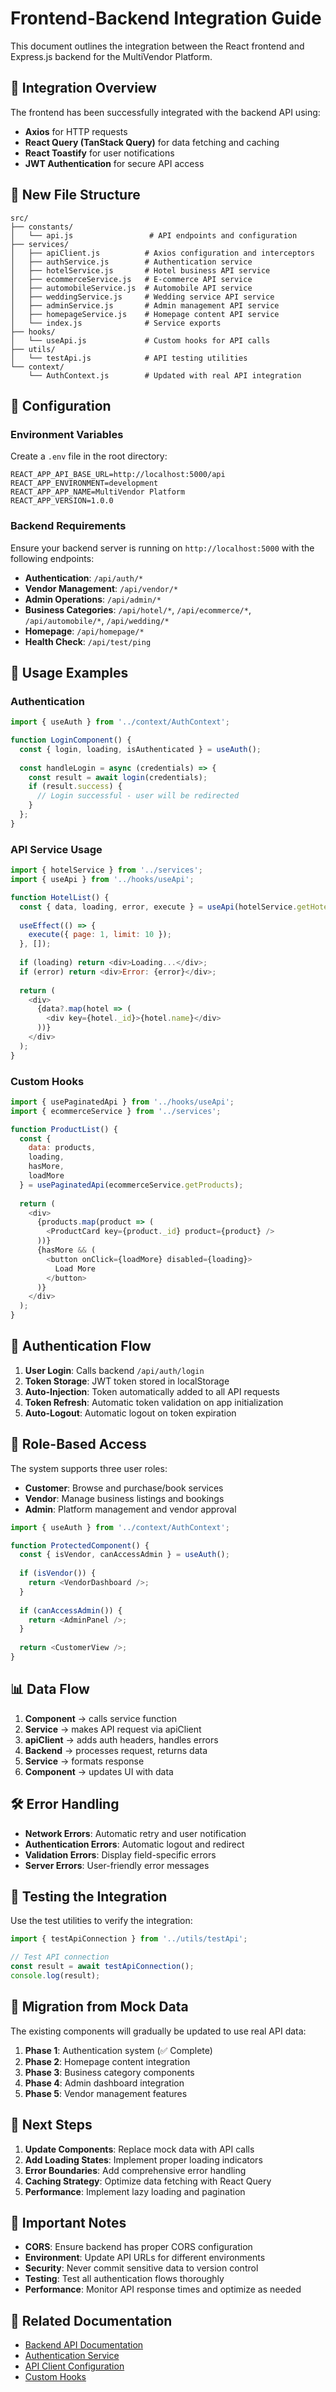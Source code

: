 # Frontend-Backend Integration Guide

This document outlines the integration between the React frontend and Express.js backend for the MultiVendor Platform.

## 🔗 Integration Overview

The frontend has been successfully integrated with the backend API using:
- **Axios** for HTTP requests
- **React Query (TanStack Query)** for data fetching and caching
- **React Toastify** for user notifications
- **JWT Authentication** for secure API access

## 📁 New File Structure

```
src/
├── constants/
│   └── api.js                 # API endpoints and configuration
├── services/
│   ├── apiClient.js          # Axios configuration and interceptors
│   ├── authService.js        # Authentication service
│   ├── hotelService.js       # Hotel business API service
│   ├── ecommerceService.js   # E-commerce API service
│   ├── automobileService.js  # Automobile API service
│   ├── weddingService.js     # Wedding service API service
│   ├── adminService.js       # Admin management API service
│   ├── homepageService.js    # Homepage content API service
│   └── index.js              # Service exports
├── hooks/
│   └── useApi.js             # Custom hooks for API calls
├── utils/
│   └── testApi.js            # API testing utilities
└── context/
    └── AuthContext.js        # Updated with real API integration
```

## 🔧 Configuration

### Environment Variables
Create a `.env` file in the root directory:

```env
REACT_APP_API_BASE_URL=http://localhost:5000/api
REACT_APP_ENVIRONMENT=development
REACT_APP_APP_NAME=MultiVendor Platform
REACT_APP_VERSION=1.0.0
```

### Backend Requirements
Ensure your backend server is running on `http://localhost:5000` with the following endpoints:

- **Authentication**: `/api/auth/*`
- **Vendor Management**: `/api/vendor/*`
- **Admin Operations**: `/api/admin/*`
- **Business Categories**: `/api/hotel/*`, `/api/ecommerce/*`, `/api/automobile/*`, `/api/wedding/*`
- **Homepage**: `/api/homepage/*`
- **Health Check**: `/api/test/ping`

## 🚀 Usage Examples

### Authentication
```javascript
import { useAuth } from '../context/AuthContext';

function LoginComponent() {
  const { login, loading, isAuthenticated } = useAuth();
  
  const handleLogin = async (credentials) => {
    const result = await login(credentials);
    if (result.success) {
      // Login successful - user will be redirected
    }
  };
}
```

### API Service Usage
```javascript
import { hotelService } from '../services';
import { useApi } from '../hooks/useApi';

function HotelList() {
  const { data, loading, error, execute } = useApi(hotelService.getHotels);
  
  useEffect(() => {
    execute({ page: 1, limit: 10 });
  }, []);
  
  if (loading) return <div>Loading...</div>;
  if (error) return <div>Error: {error}</div>;
  
  return (
    <div>
      {data?.map(hotel => (
        <div key={hotel._id}>{hotel.name}</div>
      ))}
    </div>
  );
}
```

### Custom Hooks
```javascript
import { usePaginatedApi } from '../hooks/useApi';
import { ecommerceService } from '../services';

function ProductList() {
  const {
    data: products,
    loading,
    hasMore,
    loadMore
  } = usePaginatedApi(ecommerceService.getProducts);
  
  return (
    <div>
      {products.map(product => (
        <ProductCard key={product._id} product={product} />
      ))}
      {hasMore && (
        <button onClick={loadMore} disabled={loading}>
          Load More
        </button>
      )}
    </div>
  );
}
```

## 🔐 Authentication Flow

1. **User Login**: Calls backend `/api/auth/login`
2. **Token Storage**: JWT token stored in localStorage
3. **Auto-Injection**: Token automatically added to all API requests
4. **Token Refresh**: Automatic token validation on app initialization
5. **Auto-Logout**: Automatic logout on token expiration

## 🎯 Role-Based Access

The system supports three user roles:
- **Customer**: Browse and purchase/book services
- **Vendor**: Manage business listings and bookings
- **Admin**: Platform management and vendor approval

```javascript
import { useAuth } from '../context/AuthContext';

function ProtectedComponent() {
  const { isVendor, canAccessAdmin } = useAuth();
  
  if (isVendor()) {
    return <VendorDashboard />;
  }
  
  if (canAccessAdmin()) {
    return <AdminPanel />;
  }
  
  return <CustomerView />;
}
```

## 📊 Data Flow

1. **Component** → calls service function
2. **Service** → makes API request via apiClient
3. **apiClient** → adds auth headers, handles errors
4. **Backend** → processes request, returns data
5. **Service** → formats response
6. **Component** → updates UI with data

## 🛠️ Error Handling

- **Network Errors**: Automatic retry and user notification
- **Authentication Errors**: Automatic logout and redirect
- **Validation Errors**: Display field-specific errors
- **Server Errors**: User-friendly error messages

## 🧪 Testing the Integration

Use the test utilities to verify the integration:

```javascript
import { testApiConnection } from '../utils/testApi';

// Test API connection
const result = await testApiConnection();
console.log(result);
```

## 🔄 Migration from Mock Data

The existing components will gradually be updated to use real API data:

1. **Phase 1**: Authentication system (✅ Complete)
2. **Phase 2**: Homepage content integration
3. **Phase 3**: Business category components
4. **Phase 4**: Admin dashboard integration
5. **Phase 5**: Vendor management features

## 📝 Next Steps

1. **Update Components**: Replace mock data with API calls
2. **Add Loading States**: Implement proper loading indicators
3. **Error Boundaries**: Add comprehensive error handling
4. **Caching Strategy**: Optimize data fetching with React Query
5. **Performance**: Implement lazy loading and pagination

## 🚨 Important Notes

- **CORS**: Ensure backend has proper CORS configuration
- **Environment**: Update API URLs for different environments
- **Security**: Never commit sensitive data to version control
- **Testing**: Test all authentication flows thoroughly
- **Performance**: Monitor API response times and optimize as needed

## 🔗 Related Documentation

- [Backend API Documentation](../Backend_Starter/README.md)
- [Authentication Service](./src/services/authService.js)
- [API Client Configuration](./src/services/apiClient.js)
- [Custom Hooks](./src/hooks/useApi.js)

